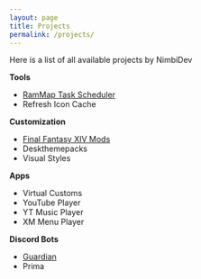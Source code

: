 ```yaml
---
layout: page
title: Projects
permalink: /projects/
---
```


Here is a list of all available projects by NimbiDev

**Tools**

  * [RamMap Task Scheduler](../../RAMMap-Task-Scheduler)
  * Refresh Icon Cache

**Customization**

 * [Final Fantasy XIV Mods](../../FFXIV-Mods)
 * Deskthemepacks
 * Visual Styles

**Apps**

 * Virtual Customs
 * YouTube Player
 * YT Music Player
 * XM Menu Player

**Discord Bots**

 * [Guardian](../../Guardian/)
 * Prima

